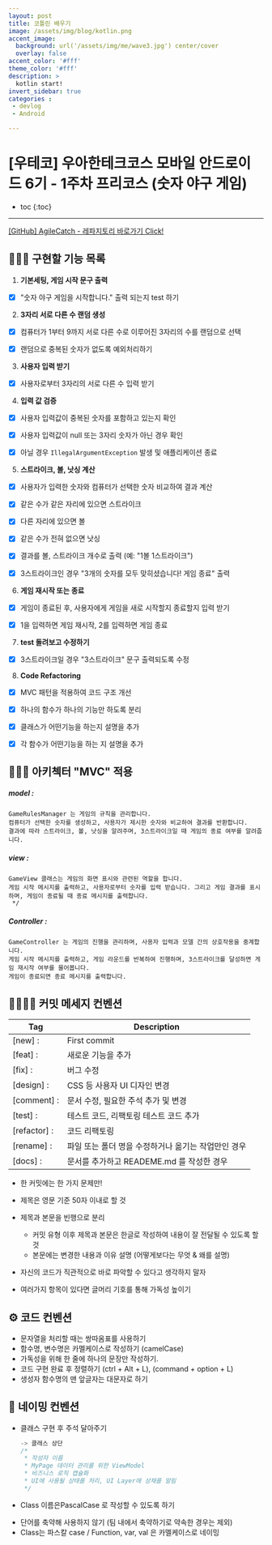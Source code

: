 ```yaml
---
layout: post
title: 코틀린 배우기
image: /assets/img/blog/kotlin.png
accent_image: 
  background: url('/assets/img/me/wave3.jpg') center/cover
  overlay: false
accent_color: '#fff'
theme_color: '#fff'
description: >
  kotlin start!
invert_sidebar: true
categories :
 - devlog	
 - Android

---
```


# [우테코] 우아한테크코스 모바일 안드로이드 6기 - 1주차 프리코스 (숫자 야구 게임)

* toc
{:toc}
---

[[GitHub] AgileCatch - 레파지토리 바로가기 Click!](https://github.com/AgileCatch/kotlin-baseball-6/tree/AgileCatch)

## 👩🏻‍💻 **구현할 기능 목록**

1. **기본세팅, 게임 시작 문구 출력**

- [x] "숫자 야구 게임을 시작합니다." 출력 되는지 test 하기




2. **3자리 서로 다른 수 랜덤 생성**

- [x] 컴퓨터가 1부터 9까지 서로 다른 수로 이루어진 3자리의 수를 랜덤으로 선택
- [x] 랜덤으로 중복된 숫자가 없도록 예외처리하기




3. **사용자 입력 받기**

- [x] 사용자로부터 3자리의 서로 다른 수 입력 받기




4. **입력 값 검증**

- [x] 사용자 입력값이 중복된 숫자를 포함하고 있는지 확인
- [x] 사용자 입력값이 null 또는 3자리 숫자가 아닌 경우 확인
- [x] 아닐 경우 `IllegalArgumentException` 발생 및 애플리케이션 종료




5. **스트라이크, 볼, 낫싱 계산**

- [x] 사용자가 입력한 숫자와 컴퓨터가 선택한 숫자 비교하여 결과 계산
- [x] 같은 수가 같은 자리에 있으면 스트라이크
- [x] 다른 자리에 있으면 볼
- [x] 같은 수가 전혀 없으면 낫싱
- [x] 결과를 볼, 스트라이크 개수로 출력 (예: "1볼 1스트라이크")
- [x] 3스트라이크인 경우 "3개의 숫자를 모두 맞히셨습니다! 게임 종료" 출력




6. **게임 재시작 또는 종료**

- [x] 게임이 종료된 후, 사용자에게 게임을 새로 시작할지 종료할지 입력 받기
- [x] 1을 입력하면 게임 재시작, 2를 입력하면 게임 종료




7. **test 돌려보고 수정하기**
- [x] 3스트라이크일 경우 "3스트라이크" 문구 출력되도록 수정



8. **Code Refactoring**
- [x] MVC 패턴을 적용하여 코드 구조 개선
- [x] 하나의 함수가 하나의 기능만 하도록 분리
- [x] 클래스가 어떤기능을 하는지 설명을 추가
- [x] 각 함수가 어떤기능을 하는 지 설명을 추가



## 👩🏻‍💻 **아키첵터 "MVC" 적용**

##### model :

```
GameRulesManager 는 게임의 규칙을 관리합니다.
컴퓨터가 선택한 숫자를 생성하고, 사용자가 제시한 숫자와 비교하여 결과를 반환합니다.
결과에 따라 스트라이크, 볼, 낫싱을 알려주며, 3스트라이크일 때 게임의 종료 여부를 알려줍니다.
```

##### view :

```
GameView 클래스는 게임의 화면 표시와 관련된 역할을 합니다.
게임 시작 메시지를 출력하고, 사용자로부터 숫자를 입력 받습니다. 그리고 게임 결과를 표시하며, 게임이 종료될 때 종료 메시지를 출력합니다.
 */
```

##### Controller :

```
GameController 는 게임의 진행을 관리하며, 사용자 입력과 모델 간의 상호작용을 중계합니다.
게임 시작 메시지를 출력하고, 게임 라운드를 반복하여 진행하며, 3스트라이크를 달성하면 게임 재시작 여부를 물어봅니다.
게임이 종료되면 종료 메시지를 출력합니다.
```



## **🫱🏻‍🫲🏼 커밋 메세지 컨벤션**

| Tag          | Description                                         |
| ------------ | --------------------------------------------------- |
| [new] :      | First commit                                        |
| [feat] :     | 새로운 기능을 추가                                  |
| [fix] :      | 버그 수정                                           |
| [design] :   | CSS 등 사용자 UI 디자인 변경                        |
| [comment] :  | 문서 수정, 필요한 주석 추가 및 변경                 |
| [test] :     | 테스트 코드, 리팩토링 테스트 코드 추가              |
| [refactor] : | 코드 리팩토링                                       |
| [rename] :   | 파일 또는 폴더 명을 수정하거나 옮기는 작업만인 경우 |
| [docs] :   	 | 문서를 추가하고 READEME.md 를 작성한 경우|

*  한 커밋에는 한 가지 문제만!
* 제목은 영문 기준 50자 이내로 할 것
* 제목과 본문을 빈행으로 분리
  * 커밋 유형 이후 제목과 본문은 한글로 작성하여 내용이 잘 전달될 수 있도록 할 것
  * 본문에는 변경한 내용과 이유 설명 (어떻게보다는 무엇 & 왜를 설명)

* 자신의 코드가 직관적으로 바로 파악할 수 있다고 생각하지 말자
* 여러가지 항목이 있다면 글머리 기호를 통해 가독성 높이기



## **⚙️ 코드 컨벤션**

* 문자열을 처리할 때는 쌍따옴표를 사용하기
* 함수명, 변수명은 카멜케이스로 작성하기 (camelCase)
* 가독성을 위해 한 줄에 하나의 문장만 작성하기. 
* 코드 구현 완료 후 정렬하기 (ctrl + Alt + L), (command + option + L)
* 생성자 함수명의 맨 앞글자는 대문자로 하기



## **💬 네이밍 컨벤션**

* 클래스 구현 후 주석 달아주기

  ```kotlin
  -> 클래스 상단
  /*
   * 작성자 이름
   * MyPage 데이터 관리를 위한 ViewModel
   * 비즈니스 로직 캡슐화
   * UI에 사용될 상태를 처리, UI Layer에 상채를 알림
   */
  ```

* Class 이름은PascalCase 로 작성할 수 있도록 하기

- 단어를 축약해 사용하지 않기 (팀 내에서 축약하기로 약속한 경우는 제외)
- Class는 파스칼 case / Function, var, val 은 카멜케이스로 네이밍



